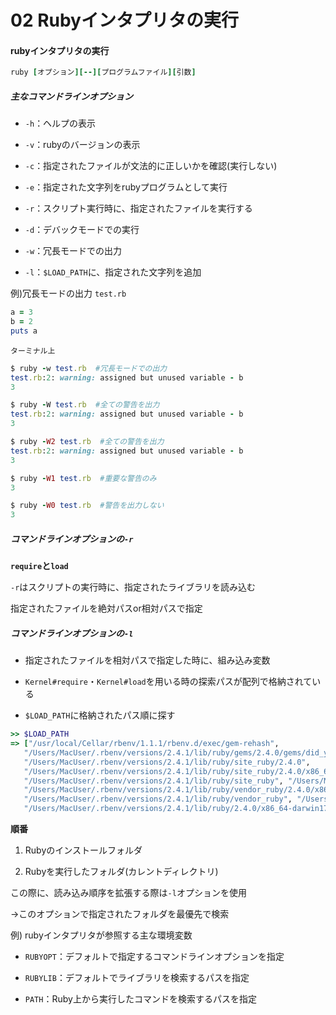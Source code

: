 02 Rubyインタプリタの実行
======================

#### rubyインタプリタの実行

```ruby
ruby [オプション][--][プログラムファイル][引数]
```

##### 主なコマンドラインオプション

* `-h`：ヘルプの表示

* `-v`：rubyのバージョンの表示

* `-c`：指定されたファイルが文法的に正しいかを確認(実行しない)

* `-e`：指定された文字列をrubyプログラムとして実行

* `-r`：スクリプト実行時に、指定されたファイルを実行する

* `-d`：デバックモードでの実行

* `-w`：冗長モードでの出力

* `-l`：`$LOAD_PATH`に、指定された文字列を追加

例)冗長モードの出力
`test.rb`

```ruby
a = 3
b = 2
puts a
```

`ターミナル上`

```ruby
$ ruby -w test.rb  #冗長モードでの出力
test.rb:2: warning: assigned but unused variable - b
3

$ ruby -W test.rb  #全ての警告を出力
test.rb:2: warning: assigned but unused variable - b
3

$ ruby -W2 test.rb  #全ての警告を出力
test.rb:2: warning: assigned but unused variable - b
3

$ ruby -W1 test.rb  #重要な警告のみ
3

$ ruby -W0 test.rb  #警告を出力しない
3
```

##### コマンドラインオプションの`-r`

**`require`と`load`**

`-r`はスクリプトの実行時に、指定されたライブラリを読み込む

指定されたファイルを絶対パスor相対パスで指定



##### コマンドラインオプションの`-l`

* 指定されたファイルを相対パスで指定した時に、組み込み変数

* `Kernel#require`・`Kernel#load`を用いる時の探索パスが配列で格納されている

* `$LOAD_PATH`に格納されたパス順に探す

```ruby
>> $LOAD_PATH
=> ["/usr/local/Cellar/rbenv/1.1.1/rbenv.d/exec/gem-rehash",
   "/Users/MacUser/.rbenv/versions/2.4.1/lib/ruby/gems/2.4.0/gems/did_you_mean-1.1.0/lib",
   "/Users/MacUser/.rbenv/versions/2.4.1/lib/ruby/site_ruby/2.4.0",
   "/Users/MacUser/.rbenv/versions/2.4.1/lib/ruby/site_ruby/2.4.0/x86_64-darwin17",
   "/Users/MacUser/.rbenv/versions/2.4.1/lib/ruby/site_ruby", "/Users/MacUser/.rbenv/versions/2.4.1/lib/ruby/vendor_ruby/2.4.0",
   "/Users/MacUser/.rbenv/versions/2.4.1/lib/ruby/vendor_ruby/2.4.0/x86_64-darwin17",
   "/Users/MacUser/.rbenv/versions/2.4.1/lib/ruby/vendor_ruby", "/Users/MacUser/.rbenv/versions/2.4.1/lib/ruby/2.4.0",
   "/Users/MacUser/.rbenv/versions/2.4.1/lib/ruby/2.4.0/x86_64-darwin17"]
```

**順番**

1. Rubyのインストールフォルダ

1. Rubyを実行したフォルダ(カレントディレクトリ)

この際に、読み込み順序を拡張する際は`-l`オプションを使用

→このオプションで指定されたフォルダを最優先で検索

例)
rubyインタプリタが参照する主な環境変数

* `RUBYOPT`：デフォルトで指定するコマンドラインオプションを指定

* `RUBYLIB`：デフォルトでライブラリを検索するパスを指定

* `PATH`：Ruby上から実行したコマンドを検索するパスを指定
